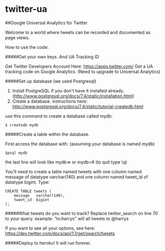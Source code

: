 twitter-ua
==========

##Google Universal Analytics for Twitter

Welcome to a world where tweets can be recorded and documented as page views. 

How to use the code:

#####Get your own keys. And UA Tracking ID

Get Twitter Developers Account Here: https://apps.twitter.com/
Get a UA tracking code on Google Analytics. (Need to upgrade to Universal Analytics)

#####Set up database (we used Postgresql)

1. Install PostgreSQL if you don't have it installed already. (http://www.postgresql.org/docs/7.4/static/installation.html)
2. Create a database. instructions here: http://www.postgresql.org/docs/7.4/static/tutorial-createdb.html

use this command to create a database called mydb:

	$ createdb mydb

#####Create a table within the database.

First access the database with: (assuming your database is named mydb)

	$psql mydb

the last line will look like mydb=> or mydb=# (to quit type \q)

You'll need to create a table named tweets with one column named message of datatype varchar(140) and one column named tweet_id of datatype bigint. Type:

	CREATE TABLE tweets (
		message   varchar(140),
		tweet_id  bigint
	);


#####What tweets do you want to track? Replace twitter_search on line 70 to your query. 
	example: "to:harrys" will all tweets to @harrys

If you want to see all your options, see here: https://dev.twitter.com/docs/api/1.1/get/search/tweets

#####Deploy to heroku! It will run forever. 